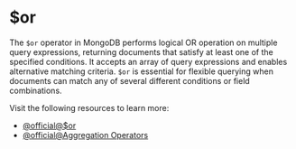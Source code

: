 # $or

The `$or` operator in MongoDB performs logical OR operation on multiple query expressions, returning documents that satisfy at least one of the specified conditions. It accepts an array of query expressions and enables alternative matching criteria. `$or` is essential for flexible querying when documents can match any of several different conditions or field combinations.

Visit the following resources to learn more:

- [@official@\$or](https://www.mongodb.com/docs/manual/reference/operator/aggregation/or/)
- [@official@Aggregation Operators](https://www.mongodb.com/docs/manual/reference/operator/aggregation/)
